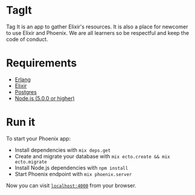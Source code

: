 # TagIt
Tag It is an app to gather Elixir's resources. It is also a place for newcomer to use Elixir and Phoenix. We are all learners so be respectful and keep the code of conduct.

# Requirements
  * [Erlang](http://elixir-lang.org/install.html)
  * [Elixir](http://elixir-lang.org/install.html)
  * [Postgres](https://wiki.postgresql.org/wiki/Detailed_installation_guides)
  * [Node.js (5.0.0 or higher)](https://nodejs.org/en/download/)

# Run it
To start your Phoenix app:
  * Install dependencies with `mix deps.get`
  * Create and migrate your database with `mix ecto.create && mix ecto.migrate`
  * Install Node.js dependencies with `npm install`
  * Start Phoenix endpoint with `mix phoenix.server`

Now you can visit [`localhost:4000`](http://localhost:4000) from your browser.
